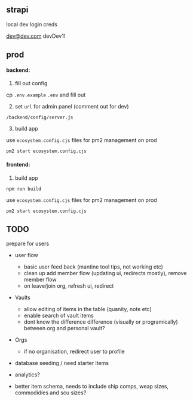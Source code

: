## strapi

local dev login creds

dev@dev.com
devDev1!

## prod

#### backend:

1. fill out config

cp `.env.example` `.env` and fill out

2. set `url` for admin panel (comment out for dev)

`/backend/config/server.js`

3. build app

use `ecosystem.config.cjs` files for pm2 management on prod

`pm2 start ecosystem.config.cjs`

#### frontend:

1. build app

`npm run build`

use `ecosystem.config.cjs` files for pm2 management on prod

`pm2 start ecosystem.config.cjs`

## TODO

prepare for users

- user flow
  - basic user feed back (mantine tool tips, not working etc)
  - clean up add member flow (updating ui, redirects mostly), remove member flow
  - on leave/join org, refresh ui, redirect
- Vaults
  - allow editing of items in the table (quanity, note etc)
  - enable search of vault items
  - dont know the difference difference (visually or programically) between org and personal vault?
- Orgs
  - if no organisation, redirect user to profile
- database seeding / need starter items
- analytics?

- better item schema, needs to include ship comps, weap sizes, commodidies and scu sizes?
